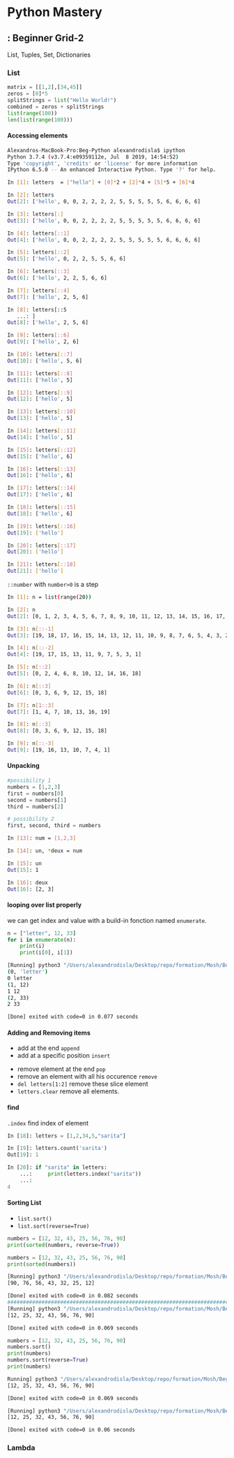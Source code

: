 # Python Mastery

## : Beginner Grid-2

List, Tuples, Set, Dictionaries

### List

```python
matrix = [[1,2],[34,45]]
zeros = [0]*5
splitStrings = list("Hello World!")
combined = zeros + splitStrings
list(range(100))
len(list(range(100)))
```

#### Accessing elements

```bash
Alexandros-MacBook-Pro:Beg-Python alexandrodisla$ ipython
Python 3.7.4 (v3.7.4:e09359112e, Jul  8 2019, 14:54:52)
Type 'copyright', 'credits' or 'license' for more information
IPython 6.5.0 -- An enhanced Interactive Python. Type '?' for help.

In [1]: letters  = ["hello"] + [0]*2 + [2]*4 + [5]*5 + [6]*4

In [2]: letters
Out[2]: ['hello', 0, 0, 2, 2, 2, 2, 5, 5, 5, 5, 5, 6, 6, 6, 6]

In [3]: letters[:]
Out[3]: ['hello', 0, 0, 2, 2, 2, 2, 5, 5, 5, 5, 5, 6, 6, 6, 6]

In [4]: letters[::1]
Out[4]: ['hello', 0, 0, 2, 2, 2, 2, 5, 5, 5, 5, 5, 6, 6, 6, 6]

In [5]: letters[::2]
Out[5]: ['hello', 0, 2, 2, 5, 5, 6, 6]

In [6]: letters[::3]
Out[6]: ['hello', 2, 2, 5, 6, 6]

In [7]: letters[::4]
Out[7]: ['hello', 2, 5, 6]

In [8]: letters[::5
   ...: ]
Out[8]: ['hello', 2, 5, 6]

In [9]: letters[::6]
Out[9]: ['hello', 2, 6]

In [10]: letters[::7]
Out[10]: ['hello', 5, 6]

In [11]: letters[::8]
Out[11]: ['hello', 5]

In [12]: letters[::9]
Out[12]: ['hello', 5]

In [13]: letters[::10]
Out[13]: ['hello', 5]

In [14]: letters[::11]
Out[14]: ['hello', 5]

In [15]: letters[::12]
Out[15]: ['hello', 6]

In [16]: letters[::13]
Out[16]: ['hello', 6]

In [17]: letters[::14]
Out[17]: ['hello', 6]

In [18]: letters[::15]
Out[18]: ['hello', 6]

In [19]: letters[::16]
Out[19]: ['hello']

In [20]: letters[::17]
Out[20]: ['hello']

In [21]: letters[::18]
Out[21]: ['hello']
```

`::number` with `number>0` is a step

```bash
In [1]: n = list(range(20))

In [2]: n
Out[2]: [0, 1, 2, 3, 4, 5, 6, 7, 8, 9, 10, 11, 12, 13, 14, 15, 16, 17, 18, 19]

In [3]: n[::-1]
Out[3]: [19, 18, 17, 16, 15, 14, 13, 12, 11, 10, 9, 8, 7, 6, 5, 4, 3, 2, 1, 0]

In [4]: n[::-2]
Out[4]: [19, 17, 15, 13, 11, 9, 7, 5, 3, 1]

In [5]: n[::2]
Out[5]: [0, 2, 4, 6, 8, 10, 12, 14, 16, 18]

In [6]: n[::3]
Out[6]: [0, 3, 6, 9, 12, 15, 18]

In [7]: n[1::3]
Out[7]: [1, 4, 7, 10, 13, 16, 19]

In [8]: n[::3]
Out[8]: [0, 3, 6, 9, 12, 15, 18]

In [9]: n[::-3]
Out[9]: [19, 16, 13, 10, 7, 4, 1]

```

#### Unpacking

```python
#possibility 1
numbers = [1,2,3]
first = numbers[0]
second = numbers[1]
third = numbers[2]

# possibility 2
first, second, third = numbers
```

```bash
In [13]: num = [1,2,3]

In [14]: un, *deux = num

In [15]: un
Out[15]: 1

In [16]: deux
Out[16]: [2, 3]
```

#### looping over list properly

we can get index and value with a build-in fonction named `enumerate`.

```python
n = ["letter", 12, 33]
for i in enumerate(n):
    print(i)
    print(i[0], i[1])
```

```bash
[Running] python3 "/Users/alexandrodisla/Desktop/repo/formation/Mosh/Beg-Python/app.py"
(0, 'letter')
0 letter
(1, 12)
1 12
(2, 33)
2 33

[Done] exited with code=0 in 0.077 seconds
```

#### Adding and Removing items

- add at the end `append`
- add at a specific position `insert`

* remove element at the end `pop`
* remove an element with all his occurence `remove`
* `del letters[1:2]` remove these slice element
* `letters.clear` remove all elements.

#### find

`.index` find index of element

```python
In [18]: letters = [1,2,34,5,"sarita"]

In [19]: letters.count('sarita')
Out[19]: 1

In [20]: if "sarita" in letters:
    ...:     print(letters.index("sarita"))
    ...:
4
```

#### Sorting List

- `list.sort()`
- `list.sort(reverse=True)`

```python
numbers = [12, 32, 43, 25, 56, 76, 90]
print(sorted(numbers, reverse=True))

numbers = [12, 32, 43, 25, 56, 76, 90]
print(sorted(numbers))
```

```bash
[Running] python3 "/Users/alexandrodisla/Desktop/repo/formation/Mosh/Beg-Python/app.py"
[90, 76, 56, 43, 32, 25, 12]

[Done] exited with code=0 in 0.082 seconds
#########################################################################################################################################################
[Running] python3 "/Users/alexandrodisla/Desktop/repo/formation/Mosh/Beg-Python/app.py"
[12, 25, 32, 43, 56, 76, 90]

[Done] exited with code=0 in 0.069 seconds
```

```python
numbers = [12, 32, 43, 25, 56, 76, 90]
numbers.sort()
print(numbers)
numbers.sort(reverse=True)
print(numbers)
```

```bash
Running] python3 "/Users/alexandrodisla/Desktop/repo/formation/Mosh/Beg-Python/app.py"
[12, 25, 32, 43, 56, 76, 90]

[Done] exited with code=0 in 0.069 seconds

[Running] python3 "/Users/alexandrodisla/Desktop/repo/formation/Mosh/Beg-Python/app.py"
[12, 25, 32, 43, 56, 76, 90]

[Done] exited with code=0 in 0.06 seconds
```

### Lambda
